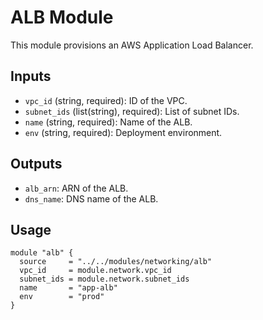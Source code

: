 # ALB Module

This module provisions an AWS Application Load Balancer.

## Inputs
- `vpc_id` (string, required): ID of the VPC.
- `subnet_ids` (list(string), required): List of subnet IDs.
- `name` (string, required): Name of the ALB.
- `env` (string, required): Deployment environment.

## Outputs
- `alb_arn`: ARN of the ALB.
- `dns_name`: DNS name of the ALB.

## Usage
```hcl
module "alb" {
  source     = "../../modules/networking/alb"
  vpc_id     = module.network.vpc_id
  subnet_ids = module.network.subnet_ids
  name       = "app-alb"
  env        = "prod"
}